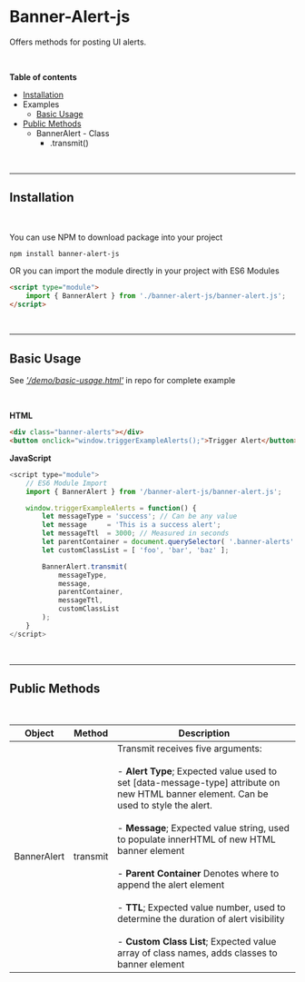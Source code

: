 # Banner-Alert-js

Offers methods for posting UI alerts.

<br>

**Table of contents** 
- [Installation](#installation)
- Examples
    - [Basic Usage](#basic-usage)
- [Public Methods](#public-methods) 
    - BannerAlert - Class
        - .transmit()

<br>

---

## Installation 

<br>

You can use NPM to download package into your project 
```
npm install banner-alert-js
```
OR you can import the module directly in your project with ES6 Modules

```HTML
<script type="module">
    import { BannerAlert } from './banner-alert-js/banner-alert.js';
</script>
```

<br>

---

## Basic Usage
See [*'/demo/basic-usage.html'*](https://github.com/jvuzzell/banner-alert-js/tree/main/demo) in repo for complete example

<br>

**HTML**
```HTML
<div class="banner-alerts"></div>
<button onclick="window.triggerExampleAlerts();">Trigger Alert</button>
```

**JavaScript**
```Javascript
<script type="module">
    // ES6 Module Import
    import { BannerAlert } from '/banner-alert-js/banner-alert.js'; 

    window.triggerExampleAlerts = function() {
        let messageType = 'success'; // Can be any value
        let message     = 'This is a success alert';
        let messageTtl  = 3000; // Measured in seconds
        let parentContainer = document.querySelector( '.banner-alerts' ); // This container can be anywhere in the document
        let customClassList = [ 'foo', 'bar', 'baz' ];

        BannerAlert.transmit( 
            messageType, 
            message, 
            parentContainer, 
            messageTtl, 
            customClassList
        );	
    }
</script>
```

<br>

---

## Public Methods

<br>

|Object|Method|Description|
|---|---|---|
| BannerAlert | transmit | Transmit receives five arguments: <br><br> - **Alert Type**; Expected value used to set [data-message-type] attribute on new HTML banner element. Can be used to style the alert. <br><br> - **Message**; Expected value string, used to populate innerHTML of new HTML banner element <br><br>  - **Parent Container** Denotes where to append the alert element<br><br>  - **TTL**; Expected value number, used to determine the duration of alert visibility <br><br>  - **Custom Class List**; Expected value array of class names, adds classes to banner element |

